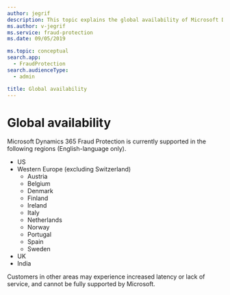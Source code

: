 ```yaml
---
author: jegrif
description: This topic explains the global availability of Microsoft Dynamics 365 Fraud Protection.
ms.author: v-jegrif
ms.service: fraud-protection
ms.date: 09/05/2019

ms.topic: conceptual
search.app: 
  - FraudProtection
search.audienceType:
  - admin

title: Global availability
---
```



# Global availability

Microsoft Dynamics 365 Fraud Protection is currently supported in the following regions (English-language only). 
- US 
- Western Europe (excluding Switzerland) 
    - Austria 
    - Belgium 
    - Denmark 
    - Finland 
    - Ireland 
    - Italy 
    - Netherlands 
    - Norway 
    - Portugal 
    - Spain 
    - Sweden 
- UK 
- India

Customers in other areas may experience increased latency or lack of service, and cannot be fully supported by Microsoft. 
